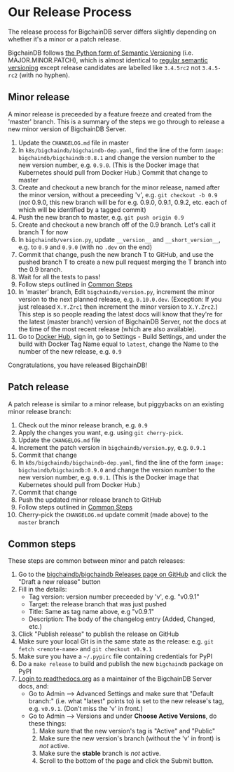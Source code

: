 # Our Release Process

The release process for BigchainDB server differs slightly depending on whether it's a minor or a patch release.

BigchainDB follows 
[the Python form of Semantic Versioning](https://packaging.python.org/tutorials/distributing-packages/#choosing-a-versioning-scheme)
(i.e. MAJOR.MINOR.PATCH),
which is almost identical
to [regular semantic versioning](http://semver.org/)
except release candidates are labelled like
`3.4.5rc2` not `3.4.5-rc2` (with no hyphen).


## Minor release

A minor release is preceeded by a feature freeze and created from the 'master' branch. This is a summary of the steps we go through to release a new minor version of BigchainDB Server.

1. Update the `CHANGELOG.md` file in master
1. In `k8s/bigchaindb/bigchaindb-dep.yaml`, find the line of the form `image: bigchaindb/bigchaindb:0.8.1` and change the version number to the new version number, e.g. `0.9.0`. (This is the Docker image that Kubernetes should pull from Docker Hub.) Commit that change to master
1. Create and checkout a new branch for the minor release, named after the minor version, without a preceeding 'v', e.g. `git checkout -b 0.9` (*not* 0.9.0, this new branch will be for e.g. 0.9.0, 0.9.1, 0.9.2, etc. each of which will be identified by a tagged commit)
1. Push the new branch to master, e.g. `git push origin 0.9`
1. Create and checkout a new branch off of the 0.9 branch. Let's call it branch T for now
1. In `bigchaindb/version.py`, update `__version__` and `__short_version__`, e.g. to `0.9` and `0.9.0` (with no `.dev` on the end)
1. Commit that change, push the new branch T to GitHub, and use the pushed branch T to create a new pull request merging the T branch into the 0.9 branch.
1. Wait for all the tests to pass!
1. Follow steps outlined in [Common Steps](#common-steps)
1. In 'master' branch, Edit `bigchaindb/version.py`, increment the minor version to the next planned release, e.g. `0.10.0.dev`. (Exception: If you just released `X.Y.Zrc1` then increment the minor version to `X.Y.Zrc2`.) This step is so people reading the latest docs will know that they're for the latest (master branch) version of BigchainDB Server, not the docs at the time of the most recent release (which are also available).
1. Go to [Docker Hub](https://hub.docker.com/), sign in, go to Settings - Build Settings, and under the build with Docker Tag Name equal to `latest`, change the Name to the number of the new release, e.g. `0.9`

Congratulations, you have released BigchainDB!

## Patch release

A patch release is similar to a minor release, but piggybacks on an existing minor release branch:

1. Check out the minor release branch, e.g. `0.9`
1. Apply the changes you want, e.g. using `git cherry-pick`.
1. Update the `CHANGELOG.md` file
1. Increment the patch version in `bigchaindb/version.py`, e.g. `0.9.1`
1. Commit that change
1. In `k8s/bigchaindb/bigchaindb-dep.yaml`, find the line of the form `image: bigchaindb/bigchaindb:0.9.0` and change the version number to the new version number, e.g. `0.9.1`. (This is the Docker image that Kubernetes should pull from Docker Hub.)
1. Commit that change
1. Push the updated minor release branch to GitHub
1. Follow steps outlined in [Common Steps](#common-steps)
1. Cherry-pick the `CHANGELOG.md` update commit (made above) to the `master` branch

## Common steps

These steps are common between minor and patch releases:

1. Go to the [bigchaindb/bigchaindb Releases page on GitHub](https://github.com/bigchaindb/bigchaindb/releases)
   and click the "Draft a new release" button
1. Fill in the details:
   - Tag version: version number preceeded by 'v', e.g. "v0.9.1"
   - Target: the release branch that was just pushed
   - Title: Same as tag name above, e.g "v0.9.1"
   - Description: The body of the changelog entry (Added, Changed, etc.)
1. Click "Publish release" to publish the release on GitHub
1. Make sure your local Git is in the same state as the release: e.g. `git fetch <remote-name>` and `git checkout v0.9.1`
1. Make sure you have a `~/.pypirc` file containing credentials for PyPI
1. Do a `make release` to build and publish the new `bigchaindb` package on PyPI
1. [Login to readthedocs.org](https://readthedocs.org/accounts/login/)
   as a maintainer of the BigchainDB Server docs, and:
   - Go to Admin --> Advanced Settings
     and make sure that "Default branch:" (i.e. what "latest" points to)
     is set to the new release's tag, e.g. `v0.9.1`.
     (Don't miss the 'v' in front.)
   - Go to Admin --> Versions
     and under **Choose Active Versions**, do these things:
     1. Make sure that the new version's tag is "Active" and "Public"
     2. Make sure the new version's branch
        (without the 'v' in front) is _not_ active.
     3. Make sure the **stable** branch is _not_ active.
     4. Scroll to the bottom of the page and click the Submit button.
